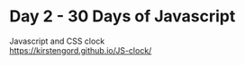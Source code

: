 # Day 2 - 30 Days of Javascript
Javascript and CSS clock<br>
https://kirstengord.github.io/JS-clock/
